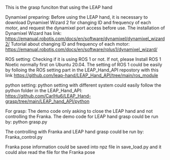 This is the grasp funciton that using the LEAP hand

Dynamixel preparing:
Before using the LEAP hand, it is necessary to download Dynamixel Wizard 2 for changing ID and frequency of each motor, and request the dynamixel port access before use. 
The installation of Dynamixel Wizard has link: https://emanual.robotis.com/docs/en/software/dynamixel/dynamixel_wizard2/
Tutorial about changing ID and frequency of each motor: https://emanual.robotis.com/docs/en/software/rplus1/dynamixel_wizard/

ROS setting:
Checking if it is using ROS 1 or not. If not, please Install ROS 1 Noetic normally first on Ubuntu 20.04.
The setting of ROS 1 could be easily by folloing the ROS setting part in the LEAP_Hand_API repostory with this link https://github.com/leap-hand/LEAP_Hand_API/tree/main/ros_module

python setting:
python setting with different system could easily follow the python folder in the LEAP_Hand_API: https://github.com/CarlHu6/LEAP_Hand-grasp/tree/main/LEAP_hand_API/python

For grasp:
The demo code only asking to close the LEAP hand and not controlling the Franka. The demo code for LEAP hand grasp could be run by: python grasp.py 

The controlling with Franka and LEAP hand grasp could be run by: Franka_control.py

Franka pose information could be saved into npz file in save_load.py and it could alse read the file for the Franka pose

